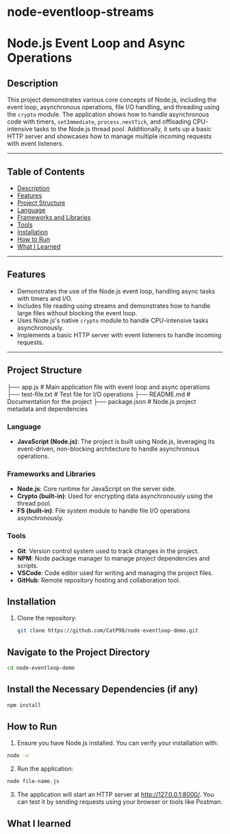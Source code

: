 # node-eventloop-streams
# Node.js Event Loop and Async Operations

## Description
This project demonstrates various core concepts of Node.js, including the event loop, asynchronous operations, file I/O handling, and threading using the `crypto` module. The application shows how to handle asynchronous code with timers, `setImmediate`, `process.nextTick`, and offloading CPU-intensive tasks to the Node.js thread pool. Additionally, it sets up a basic HTTP server and showcases how to manage multiple incoming requests with event listeners.

---

## Table of Contents
- [Description](#description)
- [Features](#features)
- [Project Structure](#project-structure)
- [Language](#language)
- [Frameworks and Libraries](#frameworks-and-libraries)
- [Tools](#tools)
- [Installation](#installation)
- [How to Run](#how-to-run)
- [What I Learned](#what-i-learned)

---

## Features
- Demonstrates the use of the Node.js event loop, handling async tasks with timers and I/O.
- Includes file reading using streams and demonstrates how to handle large files without blocking the event loop.
- Uses Node.js's native `crypto` module to handle CPU-intensive tasks asynchronously.
- Implements a basic HTTP server with event listeners to handle incoming requests.

---

## Project Structure
├── app.js             # Main application file with event loop and async operations
├── test-file.txt      # Test file for I/O operations
├── README.md          # Documentation for the project
├── package.json       # Node.js project metadata and dependencies

### Language
- **JavaScript (Node.js)**: The project is built using Node.js, leveraging its event-driven, non-blocking architecture to handle asynchronous operations.

### Frameworks and Libraries
- **Node.js**: Core runtime for JavaScript on the server side.
- **Crypto (built-in)**: Used for encrypting data asynchronously using the thread pool.
- **FS (built-in)**: File system module to handle file I/O operations asynchronously.

### Tools
- **Git**: Version control system used to track changes in the project.
- **NPM**: Node package manager to manage project dependencies and scripts.
- **VSCode**: Code editor used for writing and managing the project files.
- **GitHub**: Remote repository hosting and collaboration tool.

## Installation
1. Clone the repository:
   ```bash
   git clone https://github.com/CatP98/node-eventloop-demo.git

## Navigate to the Project Directory
```bash
cd node-eventloop-demo
```


## Install the Necessary Dependencies (if any)
```bash
npm install
```
## How to Run
 1. Ensure you have Node.js installed. You can verify your installation with:

```bash
node -v
```

 2. Run the application:

```bash
node file-name.js
```

3. The application will start an HTTP server at http://127.0.0.1:8000/. You can test it by sending requests using your browser or tools like Postman.

## What I learned

